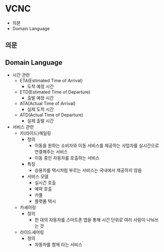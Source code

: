 # VCNC

- 의문
- Domain Language

## 의문

## Domain Language

- 시간 관련
  - ETA(Estimated Time of Arrival)
    - 도착 예정 시간
  - ETD(Estimated Time of Departure)
    - 출발 예정 시간
  - ATA(Actual Time of Arrival)
    - 실제 도착 시간
  - ATD(Actual Time of Departure)
    - 실제 출발 시간
- 서비스 관련
  - 카(라이드)헤일링
    - 정의
      - 이동을 원하는 소비자와 이동 서비스를 제공하는 사업자를 실시간으로 연결해주는 서비스
      - 이동 중인 자동차를 호출하는 서비스
    - 특징
      - 승용차를 택시처럼 부르는 서비스는 국내에서 제공하지 않음
    - 서비스 모델
      - 실시간 호출
      - 예약 호출
      - 카풀
      - 플랫폼 택시
  - 카셰어링
    - 정의
      - 한 대의 자동차를 스마트폰 앱을 통해 시간 단위로 여러 사람이 나눠쓰는 것
  - 라이드셰어링
    - 정의
      - 자동차를 함께 타는 서비스
